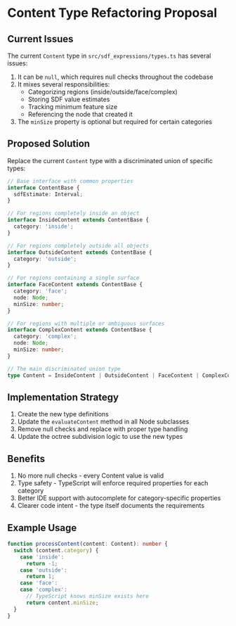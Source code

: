# Content Type Refactoring Proposal

## Current Issues

The current `Content` type in `src/sdf_expressions/types.ts` has several issues:

1. It can be `null`, which requires null checks throughout the codebase
2. It mixes several responsibilities:
   - Categorizing regions (inside/outside/face/complex)
   - Storing SDF value estimates
   - Tracking minimum feature size
   - Referencing the node that created it
3. The `minSize` property is optional but required for certain categories

## Proposed Solution

Replace the current `Content` type with a discriminated union of specific types:

```typescript
// Base interface with common properties
interface ContentBase {
  sdfEstimate: Interval;
}

// For regions completely inside an object
interface InsideContent extends ContentBase {
  category: 'inside';
}

// For regions completely outside all objects
interface OutsideContent extends ContentBase {
  category: 'outside';
}

// For regions containing a single surface
interface FaceContent extends ContentBase {
  category: 'face';
  node: Node;
  minSize: number;
}

// For regions with multiple or ambiguous surfaces
interface ComplexContent extends ContentBase {
  category: 'complex';
  node: Node;
  minSize: number;
}

// The main discriminated union type
type Content = InsideContent | OutsideContent | FaceContent | ComplexContent;
```

## Implementation Strategy

1. Create the new type definitions
2. Update the `evaluateContent` method in all Node subclasses
3. Remove null checks and replace with proper type handling
4. Update the octree subdivision logic to use the new types

## Benefits

1. No more null checks - every Content value is valid
2. Type safety - TypeScript will enforce required properties for each category
3. Better IDE support with autocomplete for category-specific properties
4. Clearer code intent - the type itself documents the requirements

## Example Usage

```typescript
function processContent(content: Content): number {
  switch (content.category) {
    case 'inside':
      return -1;
    case 'outside':
      return 1;
    case 'face':
    case 'complex':
      // TypeScript knows minSize exists here
      return content.minSize;
  }
}
```
